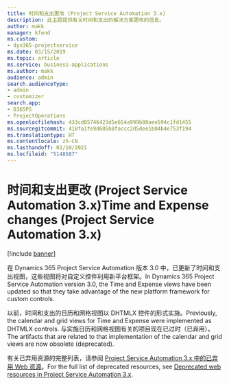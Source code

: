 ```yaml
---
title: 时间和支出更改 (Project Service Automation 3.x)
description: 此主题提供有关时间和支出的解决方案更改的信息。
author: makk
manager: kfend
ms.custom:
- dyn365-projectservice
ms.date: 03/15/2019
ms.topic: article
ms.service: business-applications
ms.author: makk
audience: admin
search.audienceType:
- admin
- customizer
search.app:
- D365PS
- ProjectOperations
ms.openlocfilehash: 433cd05746423d5e654a999b80aee594c1fd1455
ms.sourcegitcommit: 418fa1fe9d605b8faccc2d5dee1b04b4e753f194
ms.translationtype: HT
ms.contentlocale: zh-CN
ms.lasthandoff: 02/10/2021
ms.locfileid: "5148587"
---
```

# <a name="time-and-expense-changes-project-service-automation-3x"></a><span data-ttu-id="7a04c-103">时间和支出更改 (Project Service Automation 3.x)</span><span class="sxs-lookup"><span data-stu-id="7a04c-103">Time and Expense changes (Project Service Automation 3.x)</span></span>

[!include [banner](../../includes/psa-now-project-operations.md)]

<span data-ttu-id="7a04c-104">在 Dynamics 365 Project Service Automation 版本 3.0 中，已更新了时间和支出视图，这些视图将对自定义控件利用新平台框架。</span><span class="sxs-lookup"><span data-stu-id="7a04c-104">In Dynamics 365 Project Service Automation version 3.0, the Time and Expense views have been updated so that they take advantage of the new platform framework for custom controls.</span></span>

<span data-ttu-id="7a04c-105">以前，时间和支出的日历和网格视图以 DHTMLX 控件的形式实施。</span><span class="sxs-lookup"><span data-stu-id="7a04c-105">Previously, the calendar and grid views for Time and Expense were implemented as DHTMLX controls.</span></span> <span data-ttu-id="7a04c-106">与实施日历和网格视图有关的项目现在已过时（已弃用）。</span><span class="sxs-lookup"><span data-stu-id="7a04c-106">The artifacts that are related to that implementation of the calendar and grid views are now obsolete (deprecated).</span></span>

<span data-ttu-id="7a04c-107">有关已弃用资源的完整列表，请参阅 [Project Service Automation 3.x 中的已弃用 Web 资源](web-resources-deprecated-v3.x.md)。</span><span class="sxs-lookup"><span data-stu-id="7a04c-107">For the full list of deprecated resources, see [Deprecated web resources in Project Service Automation 3.x](web-resources-deprecated-v3.x.md).</span></span>
